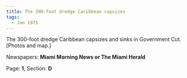 ```yaml
---  
title: The 300-foot dredge Caribbean capsizes  
tags:  
  - Jan 1975  
---  
```

  
The 300-foot dredge Caribbean capsizes and sinks in Government Cut. [Photos and map.]  
  
Newspapers: **Miami Morning News or The Miami Herald**  
  
Page: **1**, Section: **D** 
